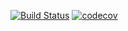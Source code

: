 [![Build Status](https://travis-ci.org/mihanchik94/job4j_tracker.svg?branch=master)](https://travis-ci.org/mihanchik94/job4j_tracker)
[![codecov](https://codecov.io/gh/mihanchik94/job4j_tracker/branch/master/graph/badge.svg?token=IHXEPN0CWP)](undefined)
